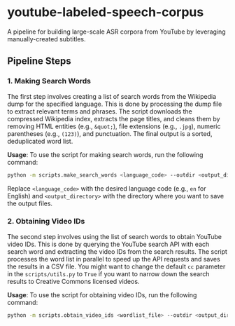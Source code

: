 # youtube-labeled-speech-corpus
A pipeline for building large-scale ASR corpora from YouTube by leveraging manually-created subtitles.

## Pipeline Steps

### 1. Making Search Words

The first step involves creating a list of search words from the Wikipedia dump for the specified language. This is done by processing the dump file to extract relevant terms and phrases. The script downloads the compressed Wikipedia index, extracts the page titles, and cleans them by removing HTML entities (e.g., `&quot;`), file extensions (e.g., `.jpg`), numeric parentheses (e.g., `(123)`), and punctuation. The final output is a sorted, deduplicated word list.

**Usage**:
To use the script for making search words, run the following command:

```bash
python -m scripts.make_search_words <language_code> --outdir <output_directory>
```

Replace `<language_code>` with the desired language code (e.g., `en` for English) and `<output_directory>` with the directory where you want to save the output files.

### 2. Obtaining Video IDs

The second step involves using the list of search words to obtain YouTube video IDs. This is done by querying the YouTube search API with each search word and extracting the video IDs from the search results. The script processes the word list in parallel to speed up the API requests and saves the results in a CSV file. You might want to change the default `cc` parameter in the `scripts/utils.py` to `True` if you want to narrow down the search results to Creative Commons licensed videos.

**Usage**:
To use the script for obtaining video IDs, run the following command:

```bash
python -m scripts.obtain_video_ids <wordlist_file> --outdir <output_directory> --processes <num_processes>
```
